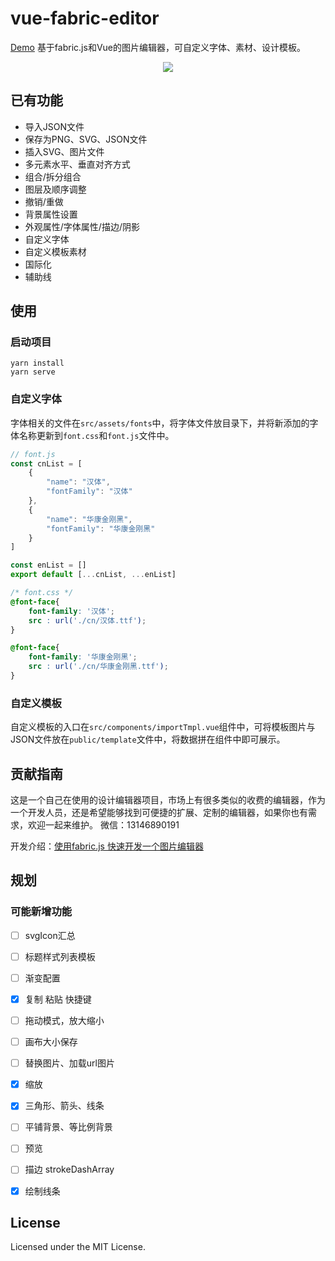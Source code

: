 # vue-fabric-editor
[Demo](https://nihaojob.github.io/vue-fabric-editor/) 基于fabric.js和Vue的图片编辑器，可自定义字体、素材、设计模板。

<p align="center"><img src="./src/assets/demo.png" /></p>

## 已有功能
- 导入JSON文件
- 保存为PNG、SVG、JSON文件
- 插入SVG、图片文件
- 多元素水平、垂直对齐方式
- 组合/拆分组合
- 图层及顺序调整
- 撤销/重做
- 背景属性设置
- 外观属性/字体属性/描边/阴影
- 自定义字体
- 自定义模板素材
- 国际化
- 辅助线

## 使用
### 启动项目
```
yarn install
yarn serve
```

### 自定义字体
字体相关的文件在`src/assets/fonts`中，将字体文件放目录下，并将新添加的字体名称更新到`font.css`和`font.js`文件中。
```js
// font.js
const cnList = [
    {
        "name": "汉体",
        "fontFamily": "汉体"
    },
    {
        "name": "华康金刚黑",
        "fontFamily": "华康金刚黑"
    }
]

const enList = []
export default [...cnList, ...enList]
```

```css
/* font.css */
@font-face{
    font-family: '汉体';
    src : url('./cn/汉体.ttf');
}

@font-face{
    font-family: '华康金刚黑';
    src : url('./cn/华康金刚黑.ttf');
}
```
### 自定义模板
自定义模板的入口在`src/components/importTmpl.vue`组件中，可将模板图片与JSON文件放在`public/template`文件中，将数据拼在组件中即可展示。


## 贡献指南
这是一个自己在使用的设计编辑器项目，市场上有很多类似的收费的编辑器，作为一个开发人员，还是希望能够找到可便捷的扩展、定制的编辑器，如果你也有需求，欢迎一起来维护。
微信：13146890191

开发介绍：[使用fabric.js 快速开发一个图片编辑器](https://juejin.cn/post/7155040639497797645)

## 规划


### 可能新增功能
- [ ] svgIcon汇总
- [ ] 标题样式列表模板
- [ ] 渐变配置
- [x] 复制 粘贴 快捷键
- [ ] 拖动模式，放大缩小
- [ ] 画布大小保存
- [ ] 替换图片、加载url图片
- [x] 缩放
- [x] 三角形、箭头、线条
- [ ] 平铺背景、等比例背景
- [ ] 预览
- [ ] 描边 strokeDashArray
- [x] 绘制线条


## License
Licensed under the MIT License.